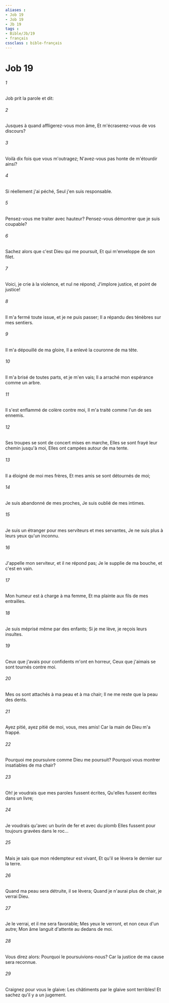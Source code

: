 ```yaml
---
aliases : 
- Job 19
- Job 19
- Jb 19
tags : 
- Bible/Jb/19
- français
cssclass : bible-français
---
```


# Job 19

###### 1
Job prit la parole et dit:
###### 2
Jusques à quand affligerez-vous mon âme, Et m'écraserez-vous de vos discours?
###### 3
Voilà dix fois que vous m'outragez; N'avez-vous pas honte de m'étourdir ainsi?
###### 4
Si réellement j'ai péché, Seul j'en suis responsable.
###### 5
Pensez-vous me traiter avec hauteur? Pensez-vous démontrer que je suis coupable?
###### 6
Sachez alors que c'est Dieu qui me poursuit, Et qui m'enveloppe de son filet.
###### 7
Voici, je crie à la violence, et nul ne répond; J'implore justice, et point de justice!
###### 8
Il m'a fermé toute issue, et je ne puis passer; Il a répandu des ténèbres sur mes sentiers.
###### 9
Il m'a dépouillé de ma gloire, Il a enlevé la couronne de ma tête.
###### 10
Il m'a brisé de toutes parts, et je m'en vais; Il a arraché mon espérance comme un arbre.
###### 11
Il s'est enflammé de colère contre moi, Il m'a traité comme l'un de ses ennemis.
###### 12
Ses troupes se sont de concert mises en marche, Elles se sont frayé leur chemin jusqu'à moi, Elles ont campées autour de ma tente.
###### 13
Il a éloigné de moi mes frères, Et mes amis se sont détournés de moi;
###### 14
Je suis abandonné de mes proches, Je suis oublié de mes intimes.
###### 15
Je suis un étranger pour mes serviteurs et mes servantes, Je ne suis plus à leurs yeux qu'un inconnu.
###### 16
J'appelle mon serviteur, et il ne répond pas; Je le supplie de ma bouche, et c'est en vain.
###### 17
Mon humeur est à charge à ma femme, Et ma plainte aux fils de mes entrailles.
###### 18
Je suis méprisé même par des enfants; Si je me lève, je reçois leurs insultes.
###### 19
Ceux que j'avais pour confidents m'ont en horreur, Ceux que j'aimais se sont tournés contre moi.
###### 20
Mes os sont attachés à ma peau et à ma chair; Il ne me reste que la peau des dents.
###### 21
Ayez pitié, ayez pitié de moi, vous, mes amis! Car la main de Dieu m'a frappé.
###### 22
Pourquoi me poursuivre comme Dieu me poursuit? Pourquoi vous montrer insatiables de ma chair?
###### 23
Oh! je voudrais que mes paroles fussent écrites, Qu'elles fussent écrites dans un livre;
###### 24
Je voudrais qu'avec un burin de fer et avec du plomb Elles fussent pour toujours gravées dans le roc...
###### 25
Mais je sais que mon rédempteur est vivant, Et qu'il se lèvera le dernier sur la terre.
###### 26
Quand ma peau sera détruite, il se lèvera; Quand je n'aurai plus de chair, je verrai Dieu.
###### 27
Je le verrai, et il me sera favorable; Mes yeux le verront, et non ceux d'un autre; Mon âme languit d'attente au dedans de moi.
###### 28
Vous direz alors: Pourquoi le poursuivions-nous? Car la justice de ma cause sera reconnue.
###### 29
Craignez pour vous le glaive: Les châtiments par le glaive sont terribles! Et sachez qu'il y a un jugement.
